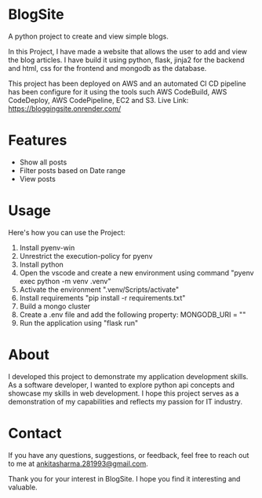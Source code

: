 # BlogSite
A python project to create and view simple blogs.

In this Project, I have made a website that allows the user to add and view the blog articles. I have build it using python, flask, jinja2 for the backend and html, css for the frontend and mongodb as the database.

This project has been deployed on AWS and an automated CI CD pipeline has been configure for it using the tools such AWS CodeBuild, AWS CodeDeploy, AWS CodePipeline, EC2 and S3.
Live Link: https://bloggingsite.onrender.com/

# Features
- Show all posts
- Filter posts based on Date range
- View posts

# Usage
Here's how you can use the Project:
1. Install pyenv-win
2. Unrestrict the execution-policy for pyenv
3. Install python
4. Open the vscode and create a new environment using command "pyenv exec python -m venv .venv"
5. Activate the environment ".venv/Scripts/activate"
6. Install requirements "pip install -r requirements.txt"
7. Build a mongo cluster
8. Create a .env file and add the following property: MONGODB_URI = "<path for your cluster>"
9. Run the application using "flask run"
  
# About
I developed this project to demonstrate my application development skills. As a software developer, I wanted to explore python api concepts and showcase my skills in web development. I hope this project serves as a demonstration of my capabilities and reflects my passion for IT industry.

# Contact
If you have any questions, suggestions, or feedback, feel free to reach out to me at ankitasharma.281993@gmail.com.

Thank you for your interest in BlogSite. I hope you find it interesting and valuable.
